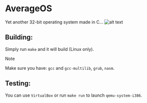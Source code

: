 # AverageOS
Yet another 32-bit operating system made in C...
![alt text](https://cdn.discordapp.com/attachments/1017407232733888602/1244686406782029834/logo.png?ex=6656040c&is=6654b28c&hm=9647e917a27353ed006a5a2b450cd6a5ca3b7f0567f3f6913c4e6e7bc02ed2b7&)

## Building:
Simply run ```make``` and it will build (Linux only).
> [!NOTE]
> Make sure you have:
> ```gcc``` and ```gcc-multilib```,
>  ```grub```,
>  ```nasm```.

## Testing:
You can use ```VirtualBox``` or run ```make run``` to launch ```qemu-system-i386```.
